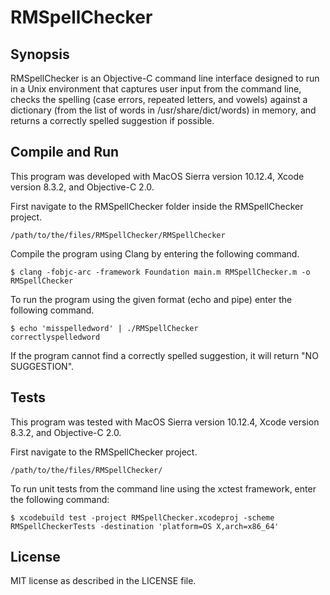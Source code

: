 # RMSpellChecker

## Synopsis

RMSpellChecker is an Objective-C command line interface designed to run in a Unix environment that captures user input from the command line, checks the spelling (case errors, repeated letters, and vowels) against a dictionary (from the list of words in /usr/share/dict/words) in memory, and returns a correctly spelled suggestion if possible.

## Compile and Run

This program was developed with MacOS Sierra version 10.12.4, Xcode version 8.3.2, and Objective-C 2.0.

First navigate to the RMSpellChecker folder inside the RMSpellChecker project.

```
/path/to/the/files/RMSpellChecker/RMSpellChecker
```

Compile the program using Clang by entering the following command.

```
$ clang -fobjc-arc -framework Foundation main.m RMSpellChecker.m -o RMSpellChecker
```

To run the program using the given format (echo and pipe) enter the following command.

```
$ echo 'misspelledword' | ./RMSpellChecker
correctlyspelledword
```

If the program cannot find a correctly spelled suggestion, it will return "NO SUGGESTION".

## Tests

This program was tested with MacOS Sierra version 10.12.4, Xcode version 8.3.2, and Objective-C 2.0.

First navigate to the RMSpellChecker project.

```
/path/to/the/files/RMSpellChecker/
```

To run unit tests from the command line using the xctest framework, enter the following command:

```
$ xcodebuild test -project RMSpellChecker.xcodeproj -scheme RMSpellCheckerTests -destination 'platform=OS X,arch=x86_64'
```

## License

MIT license as described in the LICENSE file.

